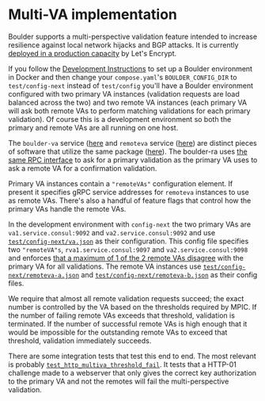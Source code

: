 # Multi-VA implementation

Boulder supports a multi-perspective validation feature intended to increase
resilience against local network hijacks and BGP attacks. It is currently
[deployed in a production
capacity](https://letsencrypt.org/2020/02/19/multi-perspective-validation.html)
by Let's Encrypt.

If you follow the [Development Instructions](https://github.com/letsencrypt/boulder#development)
to set up a Boulder environment in Docker and then change your `compose.yaml`'s
`BOULDER_CONFIG_DIR` to `test/config-next` instead of `test/config` you'll have
a Boulder environment configured with two primary VA instances (validation
requests are load balanced across the two) and two remote VA instances (each
primary VA will ask both remote VAs to perform matching validations for each
primary validation). Of course this is a development environment so both the
primary and remote VAs are all running on one host.

The `boulder-va` service ([here](https://github.com/letsencrypt/boulder/tree/main/cmd/boulder-va) and `remoteva` service ([here](https://github.com/letsencrypt/boulder/tree/main/cmd/remoteva)) are distinct pieces of software that utilize the same package ([here](https://github.com/letsencrypt/boulder/tree/main/va)).
The boulder-ra uses [the same RPC interface](https://github.com/letsencrypt/boulder/blob/ea231adc36746cce97f860e818c2cdf92f060543/va/proto/va.proto#L8-L10)
to ask for a primary validation as the primary VA uses to ask a remote VA for a
confirmation validation.

Primary VA instances contain a `"remoteVAs"` configuration element. If present
it specifies gRPC service addresses for `remoteva` instances to use as remote
VAs. There's also a handful of feature flags that control how the primary VAs
handle the remote VAs.

In the development environment with `config-next` the two primary VAs are `va1.service.consul:9092` and
`va2.service.consul:9092` and use
[`test/config-next/va.json`](https://github.com/letsencrypt/boulder/blob/ea231adc36746cce97f860e818c2cdf92f060543/test/config-next/va.json)
as their configuration. This config file specifies two `"remoteVA"s`,
`rva1.service.consul:9097` and `va2.service.consul:9098` and enforces
[that a maximum of 1 of the 2 remote VAs disagree](https://github.com/letsencrypt/boulder/blob/ea231adc36746cce97f860e818c2cdf92f060543/test/config-next/va.json#L44)
with the primary VA for all validations. The remote VA instances use
[`test/config-next/remoteva-a.json`](https://github.com/letsencrypt/boulder/blob/5c27eadb1db0605f380e41c8bd444a7f4ffe3c08/test/config-next/remoteva-a.json)
and
[`test/config-next/remoteva-b.json`](https://github.com/letsencrypt/boulder/blob/5c27eadb1db0605f380e41c8bd444a7f4ffe3c08/test/config-next/remoteva-b.json)
as their config files.

We require that almost all remote validation requests succeed; the exact number
is controlled by the VA based on the thresholds required by MPIC. If the number of
failing remote VAs exceeds that threshold, validation is terminated. If the
number of successful remote VAs is high enough that it would be impossible for
the outstanding remote VAs to exceed that threshold, validation immediately
succeeds.

There are some integration tests that test this end to end. The most relevant is
probably
[`test_http_multiva_threshold_fail`](https://github.com/letsencrypt/boulder/blob/ea231adc36746cce97f860e818c2cdf92f060543/test/v2_integration.py#L876-L908).
It tests that a HTTP-01 challenge made to a webserver that only gives the
correct key authorization to the primary VA and not the remotes will fail the
multi-perspective validation.
